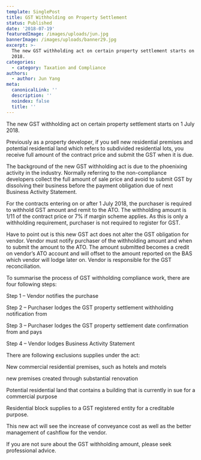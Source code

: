 ```yaml
---
template: SinglePost
title: GST Withholding on Property Settlement
status: Published
date: '2018-07-19'
featuredImage: /images/uploads/jun.jpg
bannerImage: /images/uploads/banner29.jpg
excerpt: >-
  The new GST withholding act on certain property settlement starts on 1 July
  2018.
categories:
  - category: Taxation and Compliance
authors:
  - author: Jun Yang
meta:
  canonicalLink: ''
  description: ''
  noindex: false
  title: ''
---
```


The new GST withholding act on certain property settlement starts on 1 July 2018.

Previously as a property developer, if you sell new residential premises and potential residential land which refers to subdivided residential lots, you receive full amount of the contract price and submit the GST when it is due.

The background of the new GST withholding act is due to the phoenixing activity in the industry. Normally referring to the non-compliance developers collect the full amount of sale price and avoid to submit GST by dissolving their business before the payment obligation due of next Business Activity Statement.

For the contracts entering on or after 1 July 2018, the purchaser is required to withhold GST amount and remit to the ATO. The withholding amount is 1/11 of the contract price or 7% if margin scheme applies. As this is only a withholding requirement, purchaser is not required to register for GST.

Have to point out is this new GST act does not alter the GST obligation for vendor. Vendor must notify purchaser of the withholding amount and when to submit the amount to the ATO. The amount submitted becomes a credit on vendor’s ATO account and will offset to the amount reported on the BAS which vendor will lodge later on. Vendor is responsible for the GST reconciliation.

To summarise the process of GST withholding compliance work, there are four following steps:

Step 1 – Vendor notifies the purchase

Step 2 – Purchaser lodges the GST property settlement withholding notification from

Step 3 – Purchaser lodges the GST property settlement date confirmation from and pays

Step 4 – Vendor lodges Business Activity Statement

There are following exclusions supplies under the act:

New commercial residential premises, such as hotels and motels

new premises created through substantial renovation

Potential residential land that contains a building that is currently in sue for a commercial purpose

Residential block supplies to a GST registered entity for a creditable purpose.

This new act will see the increase of conveyance cost as well as the better management of cashflow for the vendor.

If you are not sure about the GST withholding amount, please seek professional advice.

